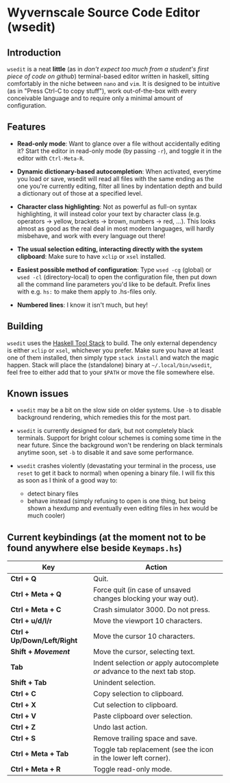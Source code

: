 # Wyvernscale Source Code Editor (wsedit)

## Introduction

`wsedit` is a neat **little** (as in *don't expect too much from a student's first piece of code on github*) terminal-based editor written in haskell, sitting comfortably in the niche between `nano` and `vim`. It is designed to be intuitive (as in "Press Ctrl-C to copy stuff"), work out-of-the-box with every conceivable language and to require only a minimal amount of configuration.

## Features

* __Read-only mode__: Want to glance over a file without accidentally editing it? Start the editor in read-only mode (by passing `-r`), and toggle it in the editor with `Ctrl-Meta-R`.

* __Dynamic dictionary-based autocompletion__: When activated, everytime you load or save, wsedit will read all files with the same ending as the one you're currently editing, filter all lines by indentation depth and build a dictionary out of those at a specified level.

* __Character class highlighting__: Not as powerful as full-on syntax highlighting, it will instead color your text by character class (e.g. operators -> yellow, brackets -> brown, numbers -> red, ...). This looks almost as good as the real deal in most modern languages, will hardly misbehave, and work with every language out there!

* __The usual selection editing, interacting directly with the system clipboard__: Make sure to have `xclip` or `xsel` installed.

* __Easiest possible method of configuration__: Type `wsed -cg` (global) or `wsed -cl` (directory-local) to open the configuration file, then put down all the command line parameters you'd like to be default. Prefix lines with e.g. `hs:` to make them apply to .hs-files only.

* __Numbered lines__: I know it isn't much, but hey!

## Building

`wsedit` uses the [Haskell Tool Stack](http://docs.haskellstack.org/en/stable/README/) to build. The only external dependency is either `xclip` or `xsel`, whichever you prefer. Make sure you have at least one of them installed, then simply type `stack install` and watch the magic happen. Stack will place the (standalone) binary at `~/.local/bin/wsedit`, feel free to either add that to your `$PATH` or move the file somewhere else.

## Known issues

* `wsedit` may be a bit on the slow side on older systems. Use `-b` to disable background rendering, which remedies this for the most part.

* `wsedit` is currently designed for dark, but not completely black terminals. Support for bright colour schemes is coming some time in the near future. Since the background won't be rendering on black terminals anytime soon, set `-b` to disable it and save some performance.

* `wsedit` crashes violently (devastating your terminal in the process, use `reset` to get it back to normal) when opening a binary file. I will fix this as soon as I think of a good way to:
     * detect binary files
     * behave instead (simply refusing to open is one thing, but being shown a hexdump and eventually even editing files in hex would be much cooler)
     
## Current keybindings (at the moment not to be found anywhere else beside `Keymaps.hs`)

Key | Action
----|--------
**Ctrl + Q** | Quit.
**Ctrl + Meta + Q** | Force quit (in case of unsaved changes blocking your way out).
**Ctrl + Meta + C** | Crash simulator 3000. Do not press.
**Ctrl + u/d/l/r** | Move the viewport 10 characters.
**Ctrl + Up/Down/Left/Right** | Move the cursor 10 characters.
**Shift + _Movement_** | Move the cursor, selecting text.
**Tab** | Indent selection *or* apply autocomplete *or* advance to the next tab stop.
**Shift + Tab** | Unindent selection.
**Ctrl + C** | Copy selection to clipboard.
**Ctrl + X** | Cut selection to clipboard.
**Ctrl + V** | Paste clipboard over selection.
**Ctrl + Z** | Undo last action.
**Ctrl + S** | Remove trailing space and save.
**Ctrl + Meta + Tab** | Toggle tab replacement (see the icon in the lower left corner).
**Ctrl + Meta + R** | Toggle read-only mode.
